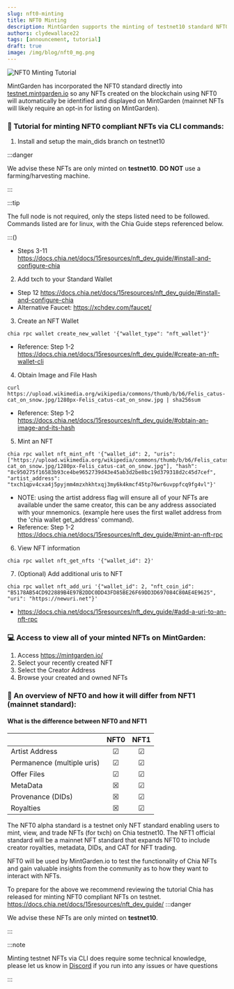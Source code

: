 ```yaml
---
slug: nft0-minting
title: NFT0 Minting
description: MintGarden supports the minting of testnet10 standard NFT0.
authors: clydewallace22
tags: [announcement, tutorial]
draft: true
image: /img/blog/nft0_mg.png
---
```

![NFT0 Minting Tutorial](/img/blog/nft0_mg.png)

MintGarden has incorporated the NFT0 standard directly into [testnet.mintgarden.io](https://testnet.mintgarden.io/) so any NFTs created on the blockchain using NFT0 will automatically be identified and displayed on MintGarden (mainnet NFTs will likely require an opt-in for listing on MintGarden).

<!--truncate-->

### 📑 Tutorial for minting NFT0 compliant NFTs via CLI commands:

1. Install and setup the main_dids branch on testnet10

:::danger

We advise these NFTs are only minted on **testnet10**.
**DO NOT** use a farming/harvesting machine.

:::

:::tip

The full node is not required, only the steps listed need to be followed.
Commands listed are for linux, with the Chia Guide steps referenced below.

:::()

 - Steps 3-11 https://docs.chia.net/docs/15resources/nft_dev_guide/#install-and-configure-chia
2. Add txch to your Standard Wallet
 - Step 12 https://docs.chia.net/docs/15resources/nft_dev_guide/#install-and-configure-chia
 - Alternative Faucet: https://xchdev.com/faucet/
3. Create an NFT Wallet
  ```
  chia rpc wallet create_new_wallet '{"wallet_type": "nft_wallet"}'
  ```
 - Reference: Step 1-2 https://docs.chia.net/docs/15resources/nft_dev_guide/#create-an-nft-wallet-cli

4. Obtain Image and File Hash
  ```
  curl https://upload.wikimedia.org/wikipedia/commons/thumb/b/b6/Felis_catus-cat_on_snow.jpg/1280px-Felis_catus-cat_on_snow.jpg | sha256sum
  ```

 - Reference: Step 1-2 https://docs.chia.net/docs/15resources/nft_dev_guide/#obtain-an-image-and-its-hash

5. Mint an NFT
  ```
  chia rpc wallet nft_mint_nft '{"wallet_id": 2, "uris": ["https://upload.wikimedia.org/wikipedia/commons/thumb/b/b6/Felis_catus-cat_on_snow.jpg/1280px-Felis_catus-cat_on_snow.jpg"], "hash": "8c950275f16583b93ce4be9652739d43e45ab3d2be8bc19d379318d2c45d7cef", "artist_address": "txch1qpv4cxa4j5pyjmm4mzxhkhtxqj3my6k4kmcf45tp76wr6uvppfcq9fg4vl"}'
  ```  
 - NOTE: using the artist address flag will ensure all of your NFTs are available under the same creator, this can be any address associated with your mnemonics. (example here uses the first wallet address from the 'chia wallet get_address' command).
 - Reference: Step 1-2 https://docs.chia.net/docs/15resources/nft_dev_guide/#mint-an-nft-rpc

6. View NFT information
  ```
  chia rpc wallet nft_get_nfts '{"wallet_id": 2}'
  ```
7. (Optional) Add additional uris to NFT
  ```
  chia rpc wallet nft_add_uri '{"wallet_id": 2, "nft_coin_id": "B5178AB54CD922889B4E97B2DDC0DD43FD85BE26F69DD3D697084C80AE4E9625", "uri": "https://newuri.net"}'
  ```
  - https://docs.chia.net/docs/15resources/nft_dev_guide/#add-a-uri-to-an-nft-rpc

### 💻 Access to view all of your minted NFTs on MintGarden:

1. Access https://mintgarden.io/
2. Select your recently created NFT
3. Select the Creator Address
4. Browse your created and owned NFTs

### 📖  An overview of NFT0 and how it will differ from NFT1 (mainnet standard):

#### What is the difference between NFT0 and NFT1

|                              | NFT0      | NFT1     |
| :---                         | :---:     | :---:    |
| Artist Address               | &#x2611;  | &#x2611; |
| Permanence (multiple uris)   | &#x2611;  | &#x2611; |
| Offer Files                  | &#x2611;  | &#x2611; |
| MetaData                     | &#x2612;  | &#x2611; |
| Provenance (DIDs)            | &#x2612;  | &#x2611; |
| Royalties                    | &#x2612;  | &#x2611; |



The NFT0 alpha standard is a testnet only NFT standard enabling users to mint, view, and trade NFTs (for txch) on Chia testnet10. The NFT1 official standard will be a mainnet NFT standard that expands NFT0 to include creator royalties, metadata, DIDs, and CAT for NFT trading.

NFT0 will be used by MintGarden.io to test the functionality of Chia NFTs and gain valuable insights from the community as to how they want to interact with NFTs.

To prepare for the above we recommend reviewing the tutorial Chia has released for minting NFT0 compliant NFTs on testnet. https://docs.chia.net/docs/15resources/nft_dev_guide/
:::danger

We advise these NFTs are only minted on **testnet10**.

:::


:::note

Minting testnet NFTs via CLI does require some technical knowledge, please let us know in [Discord](https://discord.gg/NVqpUw6F3s) if you run into any issues or have questions

:::
